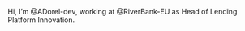 Hi, I’m @ADorel-dev, working at @RiverBank-EU as Head of Lending Platform Innovation.

<!---
ADorel-dev/ADorel-dev is a ✨ special ✨ repository because its `README.md` (this file) appears on your GitHub profile.
You can click the Preview link to take a look at your changes.
--->
